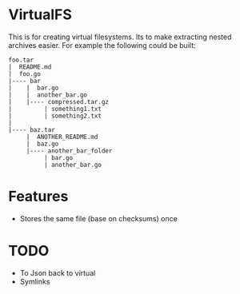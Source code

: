 # VirtualFS
This is for creating virtual filesystems. Its to make extracting nested archives easier.
For example the following could be built:
```
foo.tar
|  README.md
|  foo.go
|---- bar
|    |  bar.go
|    |  another_bar.go
|    |---- compressed.tar.gz
|         | something1.txt
|         | something2.txt
|
|---- baz.tar
     |  ANOTHER_README.md
     |  baz.go
     |---- another_bar_folder
          | bar.go
          | another_bar.go

```

# Features
- Stores the same file (base on checksums) once

# TODO
- To Json back to virtual
- Symlinks